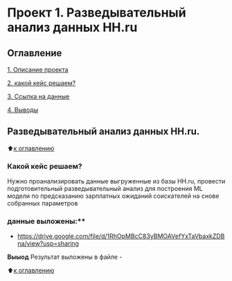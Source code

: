 # Проект 1. Разведывательный анализ данных HH.ru

## Оглавление 
[1. Описание проекта](https://github.com/dmitryabr1/skillfactory_data/blob/main/README.md)

[2. какой кейс решаем?](https://github.com/dmitryabr1/skillfactory_data/blob/main/project_0/README.md#%D0%BA%D0%B0%D0%BA%D0%BE%D0%B9-%D0%BA%D0%B5%D0%B9%D1%81-%D1%80%D0%B5%D1%88%D0%B0%D0%B5%D0%BC)

[3. Ссылка на данные](https://github.com/dmitryabr1/skillfactory_data/blob/main/project_0/README.md#%D0%BA%D1%80%D0%B0%D1%82%D0%BA%D0%B0%D0%B0%D1%8F-%D0%B8%D0%BD%D1%84%D0%BE%D1%80%D0%BC%D0%B0%D1%86%D0%B8%D1%8F-%D0%BE-%D0%B4%D0%B0%D0%BD%D0%BD%D1%8B%D1%85)

[4. Выводы]()

## Разведывательный анализ данных HH.ru.
:arrow_up:[к оглавлению]()

### Какой кейс решаем?
Нужно проанализировать данные выгруженные из базы HH.ru, провести подготовительный разведывательный анализ для построения ML модели по предсказанию зарплатных ожиданий соискателей на снове собранных параметров

### данные выложены:**
- https://drive.google.com/file/d/1RhOpMBcC83yBMOAVefYxTaVbaxkZDBna/view?usp=sharing

**Выыод**
Результат выложены в файле - 

:arrow_up:[к оглавлению]()